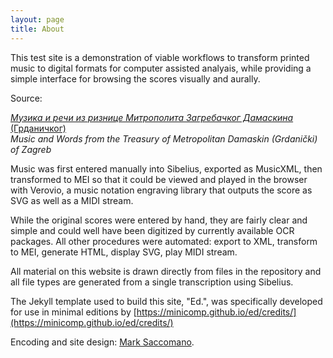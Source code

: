 ```yaml
---
layout: page
title: About
---
```


This test site is a demonstration of viable workflows to transform printed music to digital formats for computer assisted analyais, while providing a simple interface for browsing the scores visually and aurally.

Source:

[_Музика и речи из ризнице Митрополита Загребачког Дамаскина_ (Грданичког)](http://www.spc.rs/sr/muzika_rechi_iz_riznice_mitropolita_zagrebachkog_damaskina_grdanichkog)<br/>
_Music and Words from the Treasury of Metropolitan Damaskin (Grdanički) of Zagreb_

Music was first entered manually into Sibelius, exported as MusicXML, then transformed to MEI so that it could be viewed and played in the browser with Verovio, a music notation engraving library that outputs the score as SVG as well as a MIDI stream.

While the original scores were entered by hand, they are fairly clear and simple and could well have been digitized by currently available OCR packages. All other procedures were automated: export to XML, transform to MEI, generate HTML, display SVG, play MIDI stream.

All material on this website is drawn directly from files in the repository and all file types are generated from a single transcription using Sibelius.

The Jekyll template used to build this site, "Ed.", was specifically developed for use in minimal editions by [https://minicomp.github.io/ed/credits/](https://minicomp.github.io/ed/credits/)

Encoding and site design: [Mark Saccomano](https://mss2221.github.io/saccomano/).
